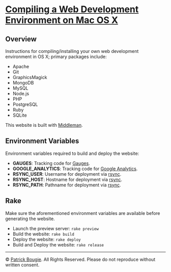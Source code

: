 # [Compiling a Web Development Environment on Mac OS X](http://mac-dev-env.patrickbougie.com/)


## Overview

Instructions for compiling/installing your own web development environment in OS X; primary packages include:

- Apache
- Git
- GraphicsMagick
- MongoDB
- MySQL
- Node.js
- PHP
- PostgreSQL
- Ruby
- SQLite

This website is built with [Middleman](http://middlemanapp.com/).


## Environment Variables

Environment variables required to build and deploy the website:

- **GAUGES**: Tracking code for [Gauges](http://get.gaug.es/).
- **GOOGLE_ANALYTICS**: Tracking code for [Google Analytics](http://www.google.com/analytics/).
- **RSYNC_USER**: Username for deployment via [rsync](http://rsync.samba.org/).
- **RSYNC_HOST**: Hostname for deployment via [rsync](http://rsync.samba.org/).
- **RSYNC_PATH**: Pathname for deployment via [rsync](http://rsync.samba.org/).


## Rake

Make sure the aforementioned environment variables are available before generating the website.

- Launch the preview server: `rake preview`
- Build the website: `rake build`
- Deploy the website: `rake deploy`
- Build and Deploy the website: `rake release`


---

© [Patrick Bougie](http://patrickbougie.com/).
All Rights Reserved.
Please do not reproduce without written consent.